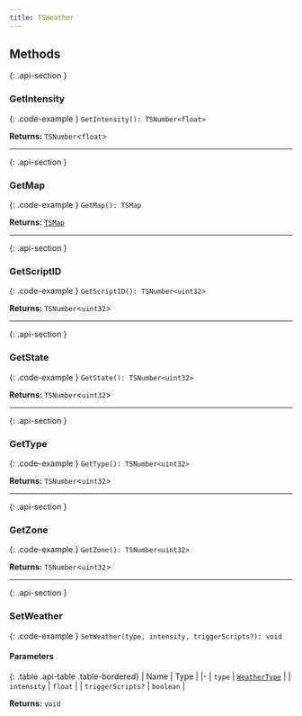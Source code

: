 ```yaml
---
title: TSWeather
---
```



## Methods

{: .api-section }
### GetIntensity

{: .code-example }
`GetIntensity(): TSNumber<float>`

**Returns:** 
`TSNumber`<`float`\>

___

{: .api-section }
### GetMap

{: .code-example }
`GetMap(): TSMap`

**Returns:** 
[`TSMap`](TSMap)

___

{: .api-section }
### GetScriptID

{: .code-example }
`GetScriptID(): TSNumber<uint32>`

**Returns:** 
`TSNumber`<`uint32`\>

___

{: .api-section }
### GetState

{: .code-example }
`GetState(): TSNumber<uint32>`

**Returns:** 
`TSNumber`<`uint32`\>

___

{: .api-section }
### GetType

{: .code-example }
`GetType(): TSNumber<uint32>`

**Returns:** 
`TSNumber`<`uint32`\>

___

{: .api-section }
### GetZone

{: .code-example }
`GetZone(): TSNumber<uint32>`

**Returns:** 
`TSNumber`<`uint32`\>

___

{: .api-section }
### SetWeather

{: .code-example }
`SetWeather(type, intensity, triggerScripts?): void`

#### Parameters

{: .table .api-table .table-bordered}
| Name | Type |
|-
| `type` | [`WeatherType`](../enums/WeatherType) |
| `intensity` | `float` |
| `triggerScripts?` | `boolean` |

**Returns:** 
`void`

